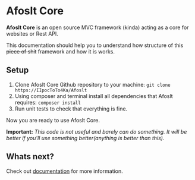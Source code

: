 # Afoslt Core

**Afoslt Core** is an open source MVC framework (kinda) acting as a core for websites or Rest API.

This documentation should help you to understand how structure of this ~~piece of shit~~ framework and how it is works.

## Setup

1. Clone Afoslt Core Github repository to your machine: `git clone https://IIpocToTo4Ka/Afoslt` 
2. Using composer and terminal install all dependencies that Afoslt requires: `composer install`
3. Run unit tests to check that everything is fine.

Now you are ready to use Afoslt Core.

**Important:** _This code is not useful and barely can do something. It will be better if you'll use something better(anything is better than this)._

## Whats next?

Check out [documentation](https://github.com/Airashe/Afoslt/wiki) for more information.
